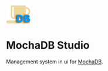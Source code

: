 ![alt text](https://github.com/MertcanDavulcu/MochaDBStudio/blob/master/MochaDBStudio/Resources/Icon.png)

# MochaDB Studio
Management system in ui for <a href="https://github.com/MertcanDavulcu/MochaDB">MochaDB</a>.
